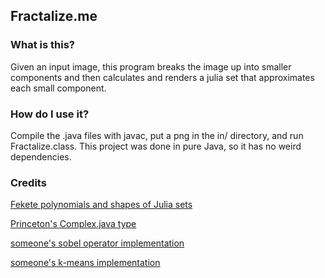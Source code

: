 ## Fractalize.me

### What is this?
Given an input image, this program breaks the image up into smaller components and then calculates and renders a julia set that approximates each small component.

### How do I use it?
Compile the .java files with javac, put a png in the in/ directory, and run Fractalize.class. This project was done in pure Java, so it has no weird dependencies.

### Credits
[Fekete polynomials and shapes of Julia sets](https://arxiv.org/abs/1607.05055)

[Princeton's Complex.java type](https://introcs.cs.princeton.edu/java/32class/Complex.java.html)

[someone's sobel operator implementation](https://en.wikipedia.org/wiki/Sobel_operator)

[someone's k-means implementation](https://en.wikipedia.org/wiki/K-means_clustering)